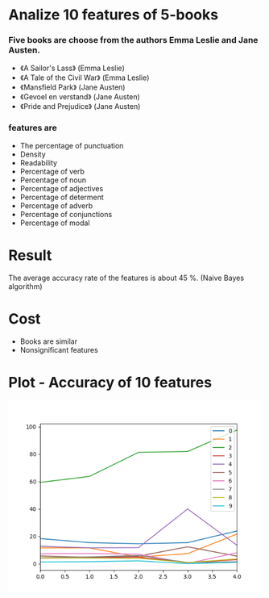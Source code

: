 # Analize 10 features of 5-books

### Five books are choose from the authors Emma Leslie and Jane Austen. 
* 《A Sailor's Lass》 (Emma Leslie)
* 《A Tale of the Civil War》 (Emma Leslie)
* 《Mansfield Park》 (Jane Austen)
* 《Gevoel en verstand》 (Jane Austen)
* 《Pride and Prejudice》 (Jane Austen)

### features are 
* The percentage of punctuation
* Density
* Readability 
* Percentage of verb
* Percentage of noun
* Percentage of adjectives
* Percentage of determent
* Percentage of adverb
* Percentage of conjunctions
* Percentage of modal

# Result
The average accuracy rate of the features is about 45 %. (Naive Bayes algorithm)

# Cost
* Books are similar
* Nonsignificant features

# Plot - Accuracy of 10 features
![alt text](https://github.com/ma-e/10-features-of-5-books/blob/master/plot/EMA_plot.png "Logo Title Text 1")

